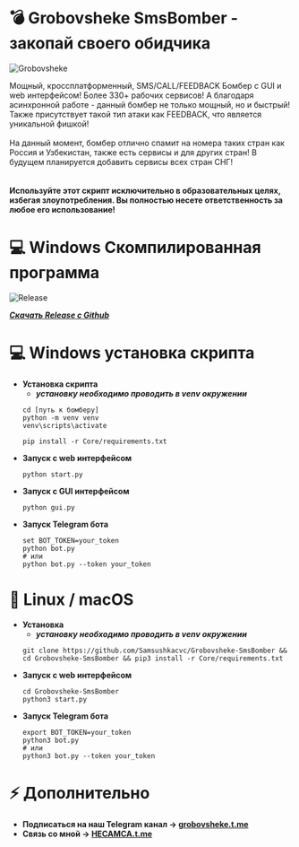 # 💣 Grobovsheke SmsBomber - закопай своего обидчика
  ![Grobovsheke](https://github.com/Samsushkacvc/Grobovsheke-SmsBomber/assets/133483047/c54b763a-44d9-44cd-aad6-15f94070e41a)

Мощный, кроссплатформенный, SMS/CALL/FEEDBACK Бомбер с GUI и web интерфейсом! Более 330+ рабочих сервисов! А благодаря асинхронной работе - данный бомбер не только мощный, но и быстрый! Также присутствует такой тип атаки как FEEDBACK, что является уникальной фишкой!<br><br>На данный момент, бомбер отлично спамит на номера таких стран как Россия и Узбекистан, также есть сервисы и для других стран! В будущем планируется добавить сервисы всех стран СНГ!
<br><br><br>
**Используйте этот скрипт исключительно в образовательных целях, избегая злоупотребления. Вы полностью несете ответственность за любое его использование!**

# 💻 Windows Скомпилированная программа
   ![Release](https://github.com/Samsushkacvc/Grobovsheke-SmsBomber/assets/133483047/b5cd2d40-3680-46bd-a89d-bbb734d95904)
  
  ***[Скачать Release с Github](https://github.com/Samsushkacvc/Grobovsheke-SmsBomber/releases/tag/Grobovsheke-SmsBomberCompiled)***

# 💻 Windows установка скрипта

- **Установка скрипта**  
  - ***установку необходимо проводить в venv окружении***
  ```
  cd [путь к бомберу]
  python -m venv venv
  venv\scripts\activate

  pip install -r Core/requirements.txt
  ```
- **Запуск с web интерфейсом**
  ```
  python start.py
  ```
- **Запуск с GUI интерфейсом**
  ```
  python gui.py
  ```
- **Запуск Telegram бота**
  ```
  set BOT_TOKEN=your_token
  python bot.py
  # или
  python bot.py --token your_token
  ```
# 🐧 Linux / macOS
- **Установка**
  - ***установку необходимо проводить в venv окружении***
  ```
  git clone https://github.com/Samsushkacvc/Grobovsheke-SmsBomber && cd Grobovsheke-SmsBomber && pip3 install -r Core/requirements.txt
  ```
- **Запуск с web интерфейсом**
  ```
  cd Grobovsheke-SmsBomber
  python3 start.py
  ```
- **Запуск Telegram бота**
  ```
  export BOT_TOKEN=your_token
  python3 bot.py
  # или
  python3 bot.py --token your_token
  ```
  
# ⚡️ Дополнительно
- **Подписаться на наш Telegram канал -> [grobovsheke.t.me](https://t.me/grobovsheke)**
- **Связь со мной -> [HECAMCA.t.me](https://t.me/HECAMCA)**


